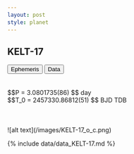 ```yaml
---
layout: post
style: planet
---
```

<script src="../js/planets.js"></script>

## KELT-17

<!-- Tab links -->
<div class="tab">
<button class="tablinks" onclick="openCity(event, 'Ephemeris')">Ephemeris</button>
<button class="tablinks" onclick="openCity(event, 'Data')">Data</button>
</div>

<!-- Tab content -->
<div id="Ephemeris" class="tabcontent" markdown="1">
<br/><br/>
$$P = 3.0801735(86) $$ day <br/>
$$T_0 = 2457330.86812(51) $$ BJD TDB
<br/><br/>
<br/><br/>
![alt text](/images/KELT-17_o_c.png)
</div>


<div id="Data" class="tabcontent" markdown="1">

{% include data/data_KELT-17.md %}

</div>

<script src="../js/tabs.js"></script>


